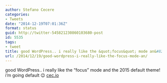 ```yaml
---
author: Stefano Cecere
categories:
- Tweets
date: "2014-12-19T07:01:36Z"
format: status
guid: http://twitter-545821230860103680-post
id: 5535
tags:
- tweet
title: good WordPress.. i really like the &quot;focus&quot; mode an&#8230;
url: /2014/12/19/good-wordpress-i-really-like-the-focus-mode-an/
---
```


good WordPress.. i really like the &#8220;focus&#8221; mode and the 2015 default theme! i&#8217;m going default 😉 [cec.io](http://stefanocecere.com/)